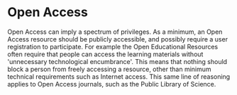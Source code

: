 # Open Access

Open Access can imply a spectrum of privileges. As a minimum, an Open Access resource should be publicly accessible, and possibly require a user registration to participate. For example the Open Educational Resources often require that people can access the learning materials without 'unnecessary technological encumbrance'. This means that nothing should block a person from freely accessing a resource, other than minimum technical requirements such as Internet access. This same line of reasoning applies to Open Access journals, such as the Public Library of Science.

